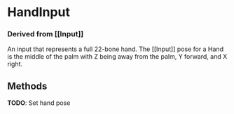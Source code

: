 # HandInput
### Derived from [[Input]]

An input that represents a full 22-bone hand. The [[Input]] pose for a Hand is the middle of the palm with Z being away from the palm, Y forward, and X right.

## Methods
**TODO**: Set hand pose